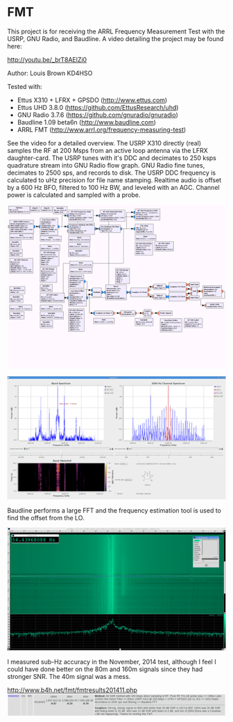 ﻿FMT
======

This project is for receiving the ARRL Frequency Measurement Test with the USRP, GNU Radio, and Baudline.  A video detailing the project may be found here:

http://youtu.be/_brT8AElZi0

Author: Louis Brown KD4HSO

Tested with:
- Ettus X310 + LFRX + GPSDO (http://www.ettus.com)
- Ettus UHD 3.8.0 (https://github.com/EttusResearch/uhd)
- GNU Radio 3.7.6 (https://github.com/gnuradio/gnuradio)
- Baudline 1.09 beta6n (http://www.baudline.com)
- ARRL FMT (http://www.arrl.org/frequency-measuring-test)

See the video for a detailed overview.  The USRP X310 directly (real) samples the RF at 200 Msps from an active loop antenna via the LFRX daughter-card.  The USRP tunes with it's DDC and decimates to 250 ksps quadrature stream into GNU Radio flow graph.  GNU Radio fine tunes, decimates to 2500 sps, and records to disk.  The USRP DDC frequency is calculated to uHz precision for file name stamping.  Realtime audio is offset by a 600 Hz BFO, filtered to 100 Hz BW, and leveled with an AGC.  Channel power is calculated and sampled with a probe.  
    
![GRC flow screenshot](https://github.com/madengr/fmt/blob/master/fmt_grc.png)

![GUI screenshot](https://github.com/madengr/fmt/blob/master/fmt_gui.png)

Baudline performs a large FFT and the frequency estimation tool is used to find the offset from the LO.

![Baudline screenshot](https://github.com/madengr/fmt/blob/master/fmt_baudline.png)

I measured sub-Hz accuracy in the November, 2014 test, although I feel I could have done better on the 80m and 160m signals since they had stronger SNR.  The 40m signal was a mess.

http://www.b4h.net/fmt/fmtresults201411.php
![Nov 14 result](https://github.com/madengr/fmt/blob/master/fmt_Nov14_kd4hso.png)


